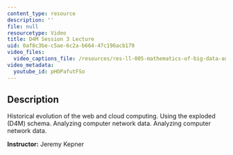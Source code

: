 ```yaml
---
content_type: resource
description: ''
file: null
resourcetype: Video
title: D4M Session 3 Lecture
uid: 0af8c3be-c5ae-6c2a-b664-47c196acb179
video_files:
  video_captions_file: /resources/res-ll-005-mathematics-of-big-data-and-machine-learning-january-iap-2020/class-videos/d4m-session-3-lecture/pHOPafutFSo.vtt
video_metadata:
  youtube_id: pHOPafutFSo
---
```


Description
-----------

Historical evolution of the web and cloud computing. Using the exploded (D4M) schema. Analyzing computer network data. Analyzing computer network data.

**Instructor:** Jeremy Kepner